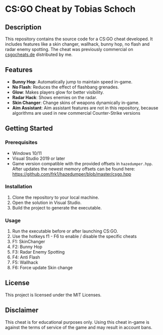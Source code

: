 # CS:GO Cheat by Tobias Schoch

## Description
This repository contains the source code for a CS:GO cheat developed. 
It includes features like a skin changer, wallhack, bunny hop, no flash and radar enemy spotting.
The cheat was previously commercial on [csgocheats.de](https://csgocheats.de/) distributed by me.

## Features
- **Bunny Hop**: Automatically jump to maintain speed in-game.
- **No Flash**: Reduces the effect of flashbang grenades.
- **Glow**: Makes players glow for better visibility.
- **Radar Hack**: Shows enemies on the radar.
- **Skin Changer**: Change skins of weapons dynamically in-game.
- **Aim Assistant**: Aim assistant features are not in this repository, because algorithms are used in new commercial Counter-Strike versions

## Getting Started

### Prerequisites
- Windows 10/11
- Visual Studio 2019 or later
- Game version compatible with the provided offsets in `hazedumper.hpp`. After updates the newest memory offsets can be found here: https://github.com/frk1/hazedumper/blob/master/csgo.hpp

### Installation
1. Clone the repository to your local machine.
2. Open the solution in Visual Studio.
3. Build the project to generate the executable.

### Usage
1. Run the executable before or after launching CS:GO.
2. Use the hotkeys f1 - F6 to enable / disable the specific cheats
3. F1: SkinChanger
4. F2: Bunny Hop
5. F3: Radar Enemy Spotting
6. F4: Anti Flash
7. F5: Wallhack
8. F6: Force update Skin change

## License
This project is licensed under the MIT Licenses.

## Disclaimer
This cheat is for educational purposes only. Using this cheat in-game is against the terms of service of the game and may result in account bans.
